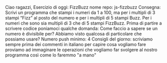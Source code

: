 Ciao ragazzi, Esercizio di oggi: FizzBuzz
nome repo: js-fizzbuzz
Consegna: Scrivi un programma che stampi i numeri da 1 a 100, ma per i multipli di 3 stampi “Fizz” al posto del numero e per i multipli di 5 stampi Buzz. Per i numeri che sono sia multipli di 3 che di 5 stampi FizzBuzz.
Prima di partire a scrivere codice poniamoci qualche domanda:
Come faccio a sapere se un numero è divisibile per? Abbiamo visto qualcosa di particolare che possiamo usare?
Numero push minimo: 4
Consigli del giorno:
scriviamo sempre prima dei commenti in italiano per capire cosa vogliamo fare
proviamo ad immaginare le operazioni che vogliamo far svolgere al nostro programma così come lo faremmo "a mano"

<!-- SCALETTA operazioni da svolgere
    Operazione 1: creare ciclo for
    Operazione 2: inizializzo la variabile contatore
    Operazione 3: impongo la condizione di fine ciclo
    Operazione 4: incremento variabile contatore
    Operazione 5: creare if per vedere se il numero è divisibile per 3
    Operazione 6: creare else if per vedere se il numero è divisibile per 5
    Operazione 7: creare if annidato per vedere se il numero è divisibile per 3 e per 5
    Operazione 8: creare else per stampare i numeri che non sono divisibili nè per 3 nè per 5
-- >